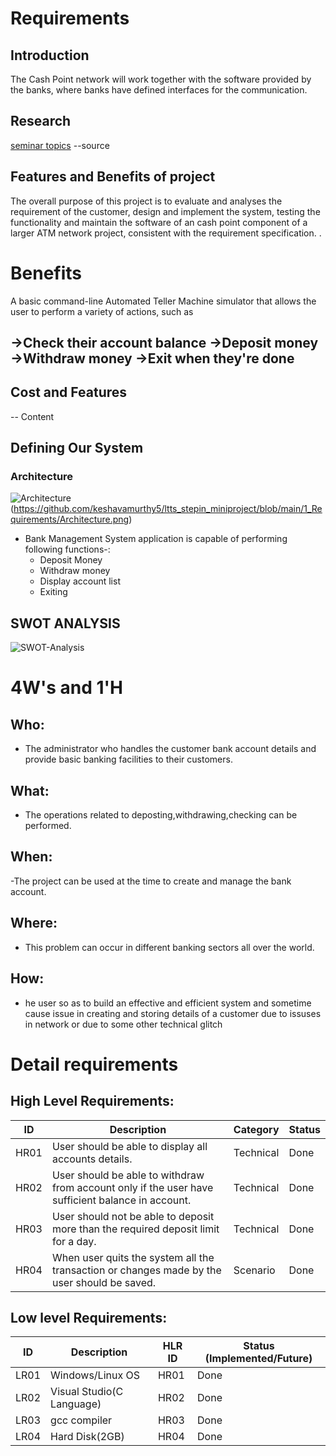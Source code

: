 # Requirements
## Introduction
The Cash Point network will work together with the software provided by the banks, where banks have defined interfaces for the communication. 

## Research
[seminar topics](https://www.seminarstopics.com/seminar/6610/bank-account-management-system-project-)
--source
 ## Features and Benefits of project
 The overall purpose of this project is to evaluate and analyses the requirement of the customer, design and implement the system, testing the functionality and maintain the software of an cash point component of a larger ATM network project, consistent with the requirement specification. .
 # Benefits
 A basic command-line Automated Teller Machine simulator that allows the user to perform a variety of actions, such as

->Check their account balance
->Deposit money
->Withdraw money
->Exit when they're done
 - 
## Cost and Features

-- Content 

## Defining Our System
### Architecture
![Architecture](pp.png)(https://github.com/keshavamurthy5/ltts_stepin_miniproject/blob/main/1_Requirements/Architecture.png)
- Bank Management System application is capable of performing following functions-:
    - Deposit Money
    - Withdraw money
    - Display account list
    - Exiting
## SWOT ANALYSIS
![SWOT-Analysis](https://github.com/keshavamurthy5/ltts_stepin_miniproject/blob/main/1_Requirements/swot.jpg)
# 4W&#39;s and 1&#39;H

## Who:
- The administrator who handles the customer bank account details and provide basic banking facilities to their customers.

## What:
- The operations related to deposting,withdrawing,checking can be performed.

## When:
-The project can be used at the time to create and manage the bank account.

## Where:
- This problem can occur in different banking sectors all over the world.

## How:
- he user so as to build an effective and efficient system and sometime cause issue in creating and storing details of a customer due to issuses in network or due to some other technical glitch
# Detail requirements
## High Level Requirements:

| ID   | Description                                                                                       | Category  | Status |
|------|---------------------------------------------------------------------------------------------------|-----------|--------|
| HR01 | User should be able to display all accounts details.                                              | Technical | Done |
| HR02 | User should be able to withdraw from account only if the user have sufficient balance in account. | Technical | Done |
| HR03 | User should not be able to deposit more than the required deposit limit for a day.                | Technical | Done |
| HR04 | When user quits the system all the transaction or changes made by the user should be saved.       | Scenario  | Done |

##  Low level Requirements:
| ID   | Description                                                                                                                                                                                                              | HLR ID     | Status (Implemented/Future) |
|------|--------------------------------------------------------------------------------------------------------------------------------------------------------------------------------------------------------------------------|------------|-----------------------------|
| LR01 | Windows/Linux OS                        | HR01       | Done                        |
| LR02 | Visual Studio(C Language)	              | HR02       | Done                        |
| LR03 | gcc compiler	                           | HR03       | Done                        |
| LR04 | Hard Disk(2GB)	                         | HR04       | Done                        |
